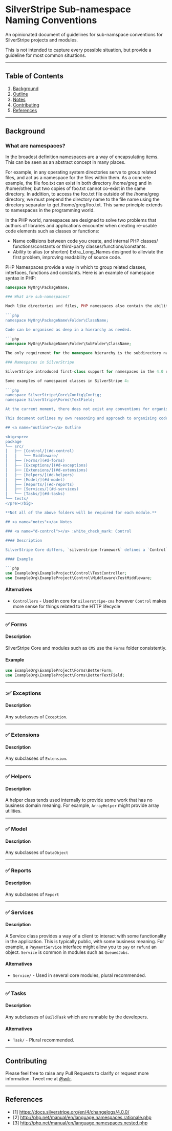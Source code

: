 # SilverStripe Sub-namespace Naming Conventions

An opinionated document of guidelines for sub-namspace conventions for SilverStripe projects and modules. 

This is not intended to capture every possible situation, but provide a guideline for most common situations.

---

## Table of Contents

1. [Background](#background)
1. [Outline](#outline)
1. [Notes](#notes)
1. [Contributing](#contributing)
1. [References](#references)

---

## <a name="background"></a> Background

### What are namespaces?

In the broadest definition namespaces are a way of encapsulating items. This can be seen as an abstract concept in many places. 

For example, in any operating system directories serve to group related files, and act as a namespace for the files within them. As a concrete example, the file foo.txt can exist in both directory /home/greg and in /home/other, but two copies of foo.txt cannot co-exist in the same directory. In addition, to access the foo.txt file outside of the /home/greg directory, we must prepend the directory name to the file name using the directory separator to get /home/greg/foo.txt. This same principle extends to namespaces in the programming world.

In the PHP world, namespaces are designed to solve two problems that authors of libraries and applications encounter when creating re-usable code elements such as classes or functions:

 * Name collisions between code you create, and internal PHP classes/ functions/constants or third-party classes/functions/constants.
 * Ability to alias (or shorten) Extra_Long_Names designed to alleviate the  first problem, improving readability of source code.

PHP Namespaces provide a way in which to group related classes, interfaces, functions and constants. Here is an example of namespace syntax in PHP:
	
```php
namespace MyOrg\PackageName; 

### What are sub-namespaces?

Much like directories and files, PHP namespaces also contain the ability to specify a hierarchy of namespace names. Thus, a namespace name can be defined with sub-levels:
	
```php
namespace MyOrg\PackageName\Folder\ClassName;

Code can be organised as deep in a hierarchy as needed.
	
```php
namespace MyOrg\PackageName\Folder\SubFolder\ClassName;

The only requirement for the namespace hierarchy is the subdirectory name MUST match the case of the sub-namespace name.

### Namespaces in SilverStripe

SilverStripe introduced first-class support for namespaces in the 4.0 release [1]. Extensive work has gone into namespacing the SilverStripe Core Framework and supported modules. Third-party developers have also been encouraged to namespace their plugins for SilverStripe 4.0 support.

Some examples of namespaced classes in SilverStripe 4:
	
```php
namespace SilverStripe\Core\Config\Config;
namespace SilverStripe\Forms\TextField;

At the current moment, there does not exist any conventions for organising sub-namespaces. Neither SilverStripe nor PHP-FIG define any standard sub-namespace folders or recommendations. This allows developers to make their own judgement for sub-namespaces. Over time, developers have settled into their own patterns of naming schemes including myself. 

This document outlines my own reasoning and approach to organising code.

## <a name="outline"></a> Outline

<big><pre>
package
└── src/
│	├── [Control/](#d-control)
│	│	└── Middleware/
│	├── [Forms/](#d-forms)
│	├── [Exceptions/](#d-exceptions)
│	├── [Extensions/](#d-extensions)
│	├── [Helpers/](#d-helpers)
│	├── [Model/](#d-model)
│	├── [Reports/](#d-reports)
│	├── [Services/](#d-services)
│	└── [Tasks/](#d-tasks)
└── tests/
</pre></big>

**Not all of the above folders will be required for each module.**

## <a name="notes"></a> Notes

### <a name="d-control"></a> :white_check_mark: Control
	
#### Description

SilverStripe Core differs, `silverstripe-framework` defines a `Control` folder and `silverstripe-cms` defines a `Controllers` folder. For purposes of a plugin or application code, `Control` is consistent with Model and reflects that this folder stores more than just `Controller` subclasses but anything to do with the HTTP lifecycle.

#### Example

```php
use ExampleOrg\ExampleProject\Control\TestController;
use ExampleOrg\ExampleProject\Control\Middleware\TestMiddleware;
```

#### Alternatives
	
* `Controllers` - Used in core for `silverstripe-cms` however `Control` makes more sense for things related to the HTTP lifecycle

---

### <a name="d-forms"></a> :white_check_mark: Forms

#### Description

SilverStripe Core and modules such as `CMS` use the `Forms` folder consistently.

#### Example

```php
use ExampleOrg\ExampleProject\Forms\BetterForm;
use ExampleOrg\ExampleProject\Forms\BetterTextField;
```

---

### <a name="d-exceptions"></a> ::white_check_mark: Exceptions

#### Description

Any subclasses of `Exception`.

---

### <a name="d-extensions"></a> :white_check_mark: Extensions

#### Description

Any subclasses of `Extension`.

---

### <a name="d-helpers"></a> :white_check_mark: Helpers

#### Description

A helper class tends used internally to provide some work that has no business domain meaning. For example, `ArrayHelper` might provide array utilities.

---

### <a name="d-model"></a> :white_check_mark: Model

#### Description

Any subclasses of `DataObject`

---

### <a name="d-reports"></a> :white_check_mark: Reports

#### Description

Any subclasses of `Report`

---

### <a name="d-services"></a> :white_check_mark: Services

#### Description

A Service class provides a way of a client to interact with some functionality in the application. This is typically public, with some business meaning. For example, a `PaymentService` interface might allow you to `pay` or `refund` an object. `Service` is common in modules such as `QueuedJobs`.
	
#### Alternatives

* `Service/` - Used in several core modules, plural recommended.

---

### <a name="d-tasks"></a> :white_check_mark: Tasks

#### Description

Any subclasses of `BuildTask` which are runnable by the developers.

#### Alternatives

* `Task/` - Plural recommended.

---

## <a name="contributing"></a>Contributing

Please feel free to raise any Pull Requests to clarify or request more information. Tweet me at [@wilr](https://www.twitter.com/wilr).

---

## <a name="references"></a> References

* [1] https://docs.silverstripe.org/en/4/changelogs/4.0.0/
* [2] http://php.net/manual/en/language.namespaces.rationale.php
* [3] http://php.net/manual/en/language.namespaces.nested.php
